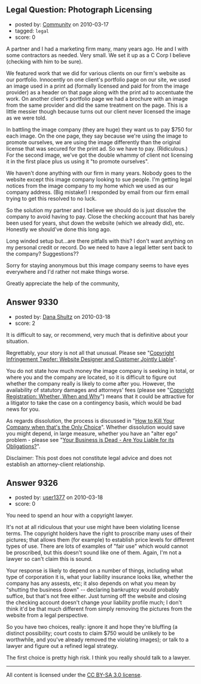 ## Legal Question: Photograph Licensing

- posted by: [Community](https://stackexchange.com/users/-1/-1-community) on 2010-03-17
- tagged: `legal`
- score: 0

A partner and I had a marketing firm many, many years ago. He and I with some contractors as needed. Very small. We set it up as a C Corp I believe (checking with him to be sure).

We featured work that we did for various clients on our firm's website as our portfolio. Innocently on one client's portfolio page on our site, we used an image used in a print ad (formally licensed and paid for from the image provider) as a header on that page along with the print ad to accentuate the work. On another client's portfolio page we had a brochure with an image from the same provider and did the same treatment on the page. This is a little messier though because turns out our client never licensed the image as we were told.

In battling the image company (they are huge) they want us to pay $750 for each image. On the one page, they say because we're using the image to promote ourselves, we are using the image differently than the original license that was secured for the print ad. So we have to pay. (Ridiculous.) For the second image, we've got the double whammy of client not licensing it in the first place plus us using it "to promote ourselves". 

We haven't done anything with our firm in many years. Nobody goes to the website except this image company looking to sue people. I'm getting legal notices from the image company to my home which we used as our company address. (Big mistake!) I responded by email from our firm email trying to get this resolved to no luck.

So the solution my partner and I believe we should do is just dissolve the company to avoid having to pay. Close the checking account that has barely been used for years, shut down the website (which we already did), etc. Honestly we should've done this long ago.

Long winded setup but...are there pitfalls with this? I don't want anything on my personal credit or record. Do we need to have a legal letter sent back to the company? Suggestions??

Sorry for staying anonymous but this image company seems to have eyes everywhere and I'd rather not make things worse.

Greatly appreciate the help of the community,




## Answer 9330

- posted by: [Dana Shultz](https://stackexchange.com/users/-1/1841-dana-shultz) on 2010-03-18
- score: 2

<p>It is difficult to say, or recommend, very much that is definitive about your situation.</p>

<p>Regrettably, your story is not all that unusual. Please see "<a href="http://danashultz.com/blog/2010/01/07/copyright-infringement-twofer-website-designer-and-customer-jointly-liable/" rel="nofollow">Copyright Infringement Twofer: Website Designer and Customer Jointly Liable</a>".</p>

<p>You do not state how much money the image company is seeking in total, or where you and the company are located, so it is difficult to figure out whether the company really is likely to come after you. However, the availability of statutory damages and attorneys' fees (please see "<a href="http://danashultz.com/blog/2009/07/08/copyright-registration-whether-when-and-why/" rel="nofollow">Copyright Registration: Whether, When and Why</a>") means that it could be attractive for a litigator to take the case on a contingency basis, which would be bad news for you.</p>

<p>As regards dissolution, the process is discussed in "<a href="http://danashultz.com/blog/2009/09/08/dissolution-when-the-deadlock-cannot-be-resolved/" rel="nofollow">How to Kill Your Company when that's the Only Choice</a>". Whether dissolution would save you might depend, in large measure, whether you have an "alter ego" problem - please see "<a href="http://danashultz.com/blog/2009/10/08/your-business-is-dead-are-you-liable-for-its-obligations/" rel="nofollow">Your Business is Dead - Are You Liable for its Obligations?</a>".</p>

<p>Disclaimer: This post does not constitute legal advice and does not establish an attorney-client relationship.</p>



## Answer 9326

- posted by: [user1377](https://stackexchange.com/users/-1/1377-user1377) on 2010-03-18
- score: 0

You need to spend an hour with a copyright lawyer.

It's not at all ridiculous that your use might have been violating license terms.  The copyright holders have the right to proscribe many uses of their pictures; that allows them (for example) to establish price levels for different types of use.  There are lots of examples of "fair use" which would cannot be proscribed, but this doesn't sound like one of them.  Again, I'm not a lawyer so can't claim this is sound.

Your response is likely to depend on a number of things, including what type of corporation it is, what your liability insurance looks like, whether the company has any assests, etc; it also depends on what you mean by "shutting the business down" -- declaring bankruptcy would probably suffice, but that's not free either.  Just turning off the website and closing the checking account doesn't change your liability profile much; I don't think it'd be that much different from simply removing the pictures from the website from a legal perspective.

So you have two choices, really: ignore it and hope they're bluffing (a distinct possibility; court costs to claim $750 would be unlikely to be worthwhile, and you've already removed the violating images); or talk to a lawyer and figure out a refined legal strategy.  

The first choice is pretty high risk.  I think you really should talk to a lawyer.



---

All content is licensed under the [CC BY-SA 3.0 license](https://creativecommons.org/licenses/by-sa/3.0/).
